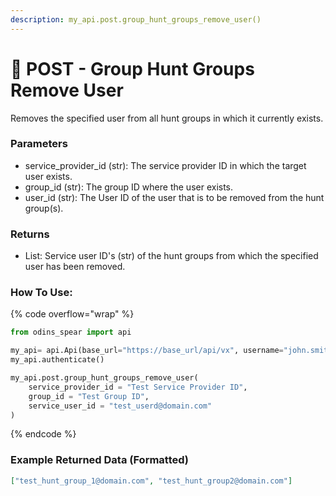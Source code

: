 ```yaml
---
description: my_api.post.group_hunt_groups_remove_user()
---
```


#  👋 POST - Group Hunt Groups Remove User

Removes the specified user from all hunt groups in which it currently exists. 

### Parameters&#x20;

* service_provider_id (str): The service provider ID in which the target user exists.
* group_id (str): The group ID where the user exists.
* user_id (str): The User ID of the user that is to be removed from the hunt group(s).

### Returns

* List: Service user ID's (str) of the hunt groups from which the specified user has been removed. 

### How To Use:

{% code overflow="wrap" %}
```python
from odins_spear import api

my_api= api.Api(base_url="https://base_url/api/vx", username="john.smith", password="ODIN_INSTANCE_1")
my_api.authenticate()

my_api.post.group_hunt_groups_remove_user(
    service_provider_id = "Test Service Provider ID",
    group_id = "Test Group ID",
    service_user_id = "test_userd@domain.com"
)
```
{% endcode %}

### Example Returned Data (Formatted)
```json
["test_hunt_group_1@domain.com", "test_hunt_group2@domain.com"]
```
